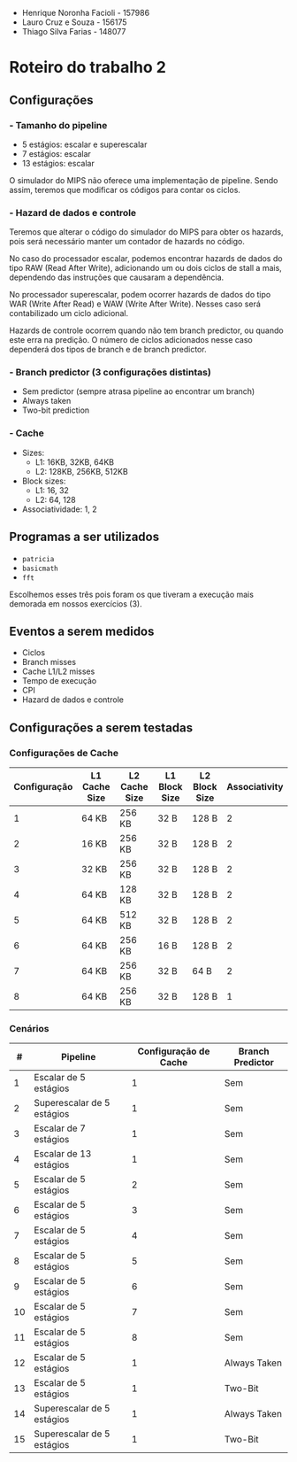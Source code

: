 - Henrique Noronha Facioli - 157986
- Lauro Cruz e Souza - 156175
- Thiago Silva Farias - 148077

# Roteiro do trabalho 2

## Configurações
### - Tamanho do pipeline
- 5 estágios: escalar e superescalar
- 7 estágios: escalar
- 13 estágios: escalar

O simulador do MIPS não oferece uma implementação de pipeline. Sendo assim, teremos que modificar os códigos para contar os ciclos.

### - Hazard de dados e controle
Teremos que alterar o código do simulador do MIPS para obter os hazards, pois será necessário manter um contador de hazards no código.

No caso do processador escalar, podemos encontrar hazards de dados do tipo RAW (Read After Write), adicionando um ou dois ciclos de stall a mais, dependendo das instruções que causaram a dependência.

No processador superescalar, podem ocorrer hazards de dados do tipo WAR (Write After Read) e WAW (Write After Write). Nesses caso será contabilizado um ciclo adicional.

Hazards de controle ocorrem quando não tem branch predictor, ou quando este erra na predição. O número de ciclos adicionados nesse caso dependerá dos tipos de branch e de branch predictor.

### - Branch predictor (3 configurações distintas)
- Sem predictor (sempre atrasa pipeline ao encontrar um branch)
- Always taken
- Two-bit prediction

### - Cache
- Sizes:
    - L1: 16KB, 32KB, 64KB
    - L2: 128KB, 256KB, 512KB
- Block sizes:
    - L1: 16, 32
    - L2: 64, 128
- Associatividade: 1, 2

## Programas a ser utilizados
- `patricia`
- `basicmath`
- `fft`

Escolhemos esses três pois foram os que tiveram a execução mais demorada em nossos exercícios (3).

## Eventos a serem medidos
- Ciclos
- Branch misses
- Cache L1/L2 misses
- Tempo de execução
- CPI
- Hazard de dados e controle

## Configurações a serem testadas

### Configurações de Cache

| Configuração | L1 Cache Size | L2 Cache Size | L1 Block Size | L2 Block Size | Associativity |
|--------------|---------------|---------------|---------------|---------------|---------------|
| 1            | 64 KB         | 256 KB        | 32 B          | 128 B         | 2             |
| 2            | 16 KB         | 256 KB        | 32 B          | 128 B         | 2             |
| 3            | 32 KB         | 256 KB        | 32 B          | 128 B         | 2             |
| 4            | 64 KB         | 128 KB        | 32 B          | 128 B         | 2             |
| 5            | 64 KB         | 512 KB        | 32 B          | 128 B         | 2             |
| 6            | 64 KB         | 256 KB        | 16 B          | 128 B         | 2             |
| 7            | 64 KB         | 256 KB        | 32 B          | 64 B          | 2             |
| 8            | 64 KB         | 256 KB        | 32 B          | 128 B         | 1             |

### Cenários

| #  | Pipeline                   | Configuração de Cache | Branch Predictor |
|----|----------------------------|-----------------------|------------------|
| 1  | Escalar de 5 estágios      | 1                     | Sem              |
| 2  | Superescalar de 5 estágios | 1                     | Sem              |
| 3  | Escalar de 7 estágios      | 1                     | Sem              |
| 4  | Escalar de 13 estágios     | 1                     | Sem              |
| 5  | Escalar de 5 estágios      | 2                     | Sem              |
| 6  | Escalar de 5 estágios      | 3                     | Sem              |
| 7  | Escalar de 5 estágios      | 4                     | Sem              |
| 8  | Escalar de 5 estágios      | 5                     | Sem              |
| 9  | Escalar de 5 estágios      | 6                     | Sem              |
| 10 | Escalar de 5 estágios      | 7                     | Sem              |
| 11 | Escalar de 5 estágios      | 8                     | Sem              |
| 12 | Escalar de 5 estágios      | 1                     | Always Taken     |
| 13 | Escalar de 5 estágios      | 1                     | Two-Bit          |
| 14 | Superescalar de 5 estágios | 1                     | Always Taken     |
| 15 | Superescalar de 5 estágios | 1                     | Two-Bit          |
